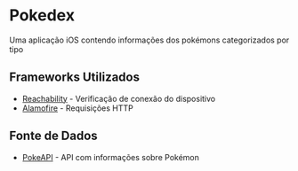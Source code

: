 # Pokedex

Uma aplicação iOS contendo informações dos pokémons categorizados por tipo

## Frameworks Utilizados

* [Reachability](https://github.com/ashleymills/Reachability.swift) -  Verificação de conexão do dispositivo
* [Alamofire](https://github.com/Alamofire/Alamofire) -  Requisições HTTP

## Fonte de Dados

* [PokeAPI](https://pokeapi.co/) -  API com informações sobre Pokémon
